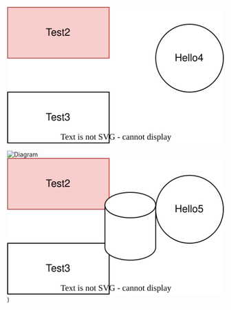 ![Diagram Title](test.svg)

![Diagram]([test2.svg](https://github.com/pixelbits-mk/NgrxDemo/blob/main/src/test2.svg))
![Diagram](https://github.com/pixelbits-mk/NgrxDemo/blob/main/src/test2.svg))
